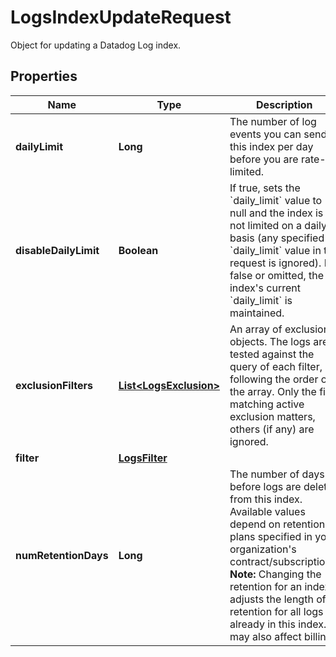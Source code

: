 # LogsIndexUpdateRequest

Object for updating a Datadog Log index.

## Properties

| Name                  | Type                                              | Description                                                                                                                                                                                                                                                                                                       | Notes      |
| --------------------- | ------------------------------------------------- | ----------------------------------------------------------------------------------------------------------------------------------------------------------------------------------------------------------------------------------------------------------------------------------------------------------------- | ---------- |
| **dailyLimit**        | **Long**                                          | The number of log events you can send in this index per day before you are rate-limited.                                                                                                                                                                                                                          | [optional] |
| **disableDailyLimit** | **Boolean**                                       | If true, sets the &#x60;daily_limit&#x60; value to null and the index is not limited on a daily basis (any specified &#x60;daily_limit&#x60; value in the request is ignored). If false or omitted, the index&#39;s current &#x60;daily_limit&#x60; is maintained.                                                | [optional] |
| **exclusionFilters**  | [**List&lt;LogsExclusion&gt;**](LogsExclusion.md) | An array of exclusion objects. The logs are tested against the query of each filter, following the order of the array. Only the first matching active exclusion matters, others (if any) are ignored.                                                                                                             | [optional] |
| **filter**            | [**LogsFilter**](LogsFilter.md)                   |                                                                                                                                                                                                                                                                                                                   |
| **numRetentionDays**  | **Long**                                          | The number of days before logs are deleted from this index. Available values depend on retention plans specified in your organization&#39;s contract/subscriptions. **Note:** Changing the retention for an index adjusts the length of retention for all logs already in this index. It may also affect billing. | [optional] |
